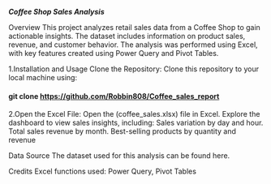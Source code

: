 *****Coffee Shop Sales Analysis*****

Overview
This project analyzes retail sales data from a Coffee Shop to gain actionable insights. The dataset includes information on product sales, revenue, and customer behavior. The analysis was performed using Excel, with key features created using Power Query and Pivot Tables.

1.Installation and Usage
Clone the Repository:
Clone this repository to your local machine using:
####  git clone https://github.com/Robbin808/Coffee_sales_report ####

2.Open the Excel File:
Open the (coffee_sales.xlsx) file in Excel.
Explore the dashboard to view sales insights, including:
Sales variation by day and hour.
Total sales revenue by month.
Best-selling products by quantity and revenue

Data Source
The dataset used for this analysis can be found here.

Credits
Excel functions used: Power Query, Pivot Tables
